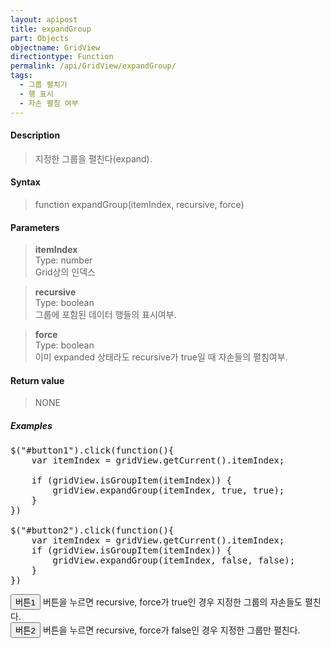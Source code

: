 ```yaml
---
layout: apipost
title: expandGroup
part: Objects
objectname: GridView
directiontype: Function
permalink: /api/GridView/expandGroup/
tags: 
  - 그룹 펼치기
  - 행 표시
  - 자손 펼침 여부
---
```


<script>
var gridView;
var dataProvider;
    
$(document).ready( function() {

    RealGridJS.setTrace(false);
    RealGridJS.setRootContext("/script");
    
    dataProvider = new RealGridJS.LocalDataProvider();
    gridView = new RealGridJS.GridView("realgrid");
    gridView.setDataSource(dataProvider);

    setFields(dataProvider);
  	setColumns(gridView);

    var data = [
        ["가수", "여자", "정수라", "1988-09-02", "99", "90", "90", "100", "100", "90"],
        ["배우", "여자", "송윤아", "1990-02-18", "33", "90", "70", "60", "100", "80"],
        ["배우", "여자", "전도연", "1991-08-21", "22", "90", "70", "60", "100", "80"],
        ["가수", "여자", "이선희", "1978-01-19", "33", "90", "70", "60", "100", "80"],
        ["배우", "여자", "하지원", "1979-12-09", "11", "90", "70", "60", "100", "80"],
        ["가수", "여자", "소찬휘", "1987-05-12", "55", "90", "70", "60", "100", "80"],
        ["가수", "여자", "박정현", "1980-08-06", "22", "90", "70", "60", "100", "80"],
        ["배우", "여자", "전지현", "1977-03-28", "44", "90", "70", "60", "100", "80"]
    ];
    dataProvider.setRows(data);

    gridView.groupBy(["field1", "field2"]);
    gridView.collapseGroup(0, true);
    gridView.collapseGroup(1, true);

    gridView.resetCurrent();

    $("#button1").click(function(){
    	var itemIndex = gridView.getCurrent().itemIndex;
 
    	if (gridView.isGroupItem(itemIndex)) {
       		gridView.expandGroup(itemIndex, true, true);
    	}
    })

    $("#button2").click(function(){
    var itemIndex = gridView.getCurrent().itemIndex;

    if (gridView.isGroupItem(itemIndex)) {
        gridView.expandGroup(itemIndex, false, false);
    }
})

});

//다섯개의 필드를 가진 배열 객체를 생성합니다.
function setFields(provider) {
    var fields = [{
		fieldName: "field1"
    }, {
        fieldName: "field2"
    }, {
        fieldName: "field3"
    }, {
        fieldName: "field4",
        dataType: "datetime"
    }, {
        fieldName: "field5",
        dataType: "number"
    }, {
        fieldName: "field6",
        dataType: "number"
    },{
        fieldName: "field7",
        dataType: "number"
    }, {
        fieldName: "field8",
        dataType: "number"
    }, {
        fieldName: "field9",
        dataType: "number"
    }, {
        fieldName: "field10",
        dataType: "number"
    }];

    //DataProvider의 setFields함수로 필드를 입력합니다.    
    provider.setFields(fields);    
}

//필드와 연결된 컬럼 배열 객체를 생성합니다.
function setColumns(grid) {
    var columns = [{
        name: "col1",
        fieldName: "field1",
        header : {
            text: "직업"
        },
        width : 60            
    }, {
        name: "col2",
        fieldName: "field2",
        header : {
            text: "성별"
        },
        editor : {
            type: "dropDown",
            dropDownCount: 2,
            values: ["남자", "여자"],
            labels: ["남", "여"],
            lookupDisplay: true
        },
        width: 50
    }, {
        name: "col3",
        fieldName: "field3",
        header : {
            text: "이름"
        },
        width: 80
    }, {
        name: "col4",
        fieldName: "field4",
        header : {
            text: "생일"
        },
        editor: {
            type: "date",
            datetimeFormat: "yyyy-MM-dd"
        },
        width: 90
    }, {
        name: "col5",
        fieldName: "field5",
        header : {
            text: "수학"
        },
        editor : {
            type: "number"
        },
        styles: {
            textAlignment: "far"
        },
        width: 80
    }, {
        name: "col6",
        fieldName: "field6",
        header : {
        	text: "민법"
        },
        width: 80
    }, {
        name: "col7",
        fieldName: "field7",
        header : {
            text: "한국사"
        },
        width: 80
    }, {
        name: "col8",
        fieldName: "field8",
        header : {
            text: "영어"
        },
        width: 80
    }, {
        name: "col9",
        fieldName: "field9",
        header : {
            text: "과학"
        },
        width: 80
    }, {
        name: "col10",
        fieldName: "field10",
        header : {
            text: "사회"
        },
        width: 80
    }];

    //컬럼을 GridView에 입력 합니다.
    grid.setColumns(columns);

}

</script>

#### Description

> 지정한 그룹을 펼친다(expand). 

#### Syntax

> function expandGroup(itemIndex, recursive, force)

#### Parameters

> **itemIndex**  
> Type: number  
> Grid상의 인덱스  

> **recursive**  
> Type: boolean  
> 그룹에 포함된 데이터 행들의 표시여부.

> **force**  
> Type: boolean  
> 이미 expanded 상태라도 recursive가 true일 때 자손들의 펼침여부.


#### Return value

> NONE

##### Examples 

<pre class="prettyprint">
$("#button1").click(function(){
    var itemIndex = gridView.getCurrent().itemIndex;

    if (gridView.isGroupItem(itemIndex)) {
        gridView.expandGroup(itemIndex, true, true);
    }
})

$("#button2").click(function(){
    var itemIndex = gridView.getCurrent().itemIndex;
    if (gridView.isGroupItem(itemIndex)) {
        gridView.expandGroup(itemIndex, false, false);
    }
})
</pre>

<button id="button1" class="btn btn-success btn-xs">버튼1</button> 버튼을 누르면 recursive, force가 true인 경우 지정한 그룹의 자손들도 펼친다.
<br/>
<button id="button2" class="btn btn-success btn-xs">버튼2</button> 버튼을 누르면 recursive, force가 false인 경우 지정한 그룹만 펼친다.
<div id="realgrid" style="width: 100%; height: 300px;"></div>
<p></p>

